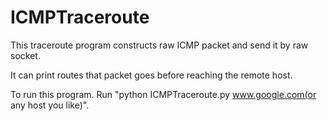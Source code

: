 ICMPTraceroute
==============

This traceroute program constructs raw ICMP packet and send it by raw socket.

It can print routes that packet goes before reaching the remote host.

To run this program. Run "python ICMPTraceroute.py www.google.com(or any host you like)".
